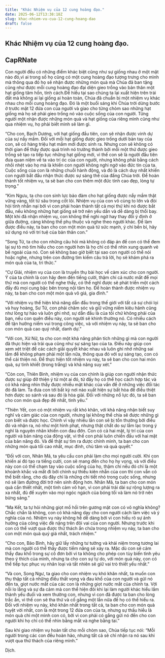 ```yaml
---
title: "Khác Nhiệm vụ của 12 cung hoàng đạo."
date: 2025-06-12T13:38:18Z
slug: khac-nhiem-vu-cua-12-cung-hoang-dao
draft: false
---
```


## Khác Nhiệm vụ của 12 cung hoàng đạo.

## CapRNate

Con người đều có những điểm khác biệt cũng như sự giống nhau ở một mặt nào đó,​vì ai trong số họ cũng có một cung hoàng đạo tượng trưng cho mình mà thông qua đó họ sẽ nhận được những món quà mà Chúa đã ban tặng​cũng như được mỗi cung hoàng đạo đại diện gieo trồng vào bản thân một hạt giống tâm hồn, tính cách.​​Để hiểu tại sao chúng ta lại xuất hiện trên trái đất mà không ai lại giống ai hoàn toàn, Chúa đã chuẩn bị một nhiệm vụ khác nhau cho mỗi cung hoàng đạo.​ 
Đó là một buổi sáng khi Chúa trời dừng bước ở trước mặt 12 đứa con của người và giao cho từng chòm sao những hạt giống mà họ sẽ phải gieo trồng nó vào cuộc sống của con người. Từng người một nhận được những món quà và hạt giống của riêng mình cũng như qua nhiệm vụ, họ phải biết mình sẽ làm gì.
 
“Cho con, Bạch Dương, với hạt giống đầu tiên, con sẽ nhận được vinh dự của sự nẩy mầm. Đối với mỗi hạt giống được gieo trồng dưới bàn tay của con, sẽ có hàng triệu hạt mầm mới được sinh ra. Nhưng con sẽ không có thời gian để thấy được quá trình nó trưởng thành bởi mỗi một thứ được gieo trồng sẽ tạo ra tiếp tục những hạt giống mới, vì thế con sẽ là người đầu tiên đưa quan niệm về ta vào trí óc của con người, nhưng không phải bằng cách nhồi nhét vào họ mà là khiến con người không nghi ngờ vào đức tin của ta. Cuộc sống của con là những chuỗi hành động, và đó là cách duy nhất khiến con người bắt đầu nhận thức được sự sáng thế của đấng Chúa trời. Để hoàn thành tốt nhiệm vụ, ta sẽ ban cho con thêm một đức tính cao đẹp, lòng tự trọng.”
 
“Kim Ngưu, ta cho con sinh lực bảo đảm cho hạt giống được nẩy mầm thật vững vàng, tốt từ sâu trong cốt lõi. Nhiệm vụ của con vô cùng to lớn và đòi hỏi tính nhẫn nại bởi vì con phải hoàn thành tất cả mọi thứ khi nó được bắt đầu, nếu không những hạt giống sẽ trở nên yếu dần và dễ dàng bị thổi bay. Một khi đã nhận nhiệm vụ, con không thể nghi ngờ hay thay đổi ý định ở giữa đường, càng không thể phụ thuộc và nghe theo người khác. Để làm được điều này, ta ban cho con một món quà từ sức mạnh, ý chí bền bỉ, hãy sử dụng nó với trí tuệ của bản thân con.”
 
“Song Tử, ta cho con những câu hỏi mà không có đáp án để con có thể đem lại sự tò mò tìm hiểu cho con người hơn là họ chỉ có thể nhìn xung quanh vẻ bề ngoài của nó. Con sẽ không bao giờ biết tại sao con người có thể nói hoặc nghe, nhưng trên con đường tìm kiếm câu trả lời, họ sẽ khám phá ra món quà của ta, tri thức.”
 
“Cự Giải, nhiệm vụ của con là truyền thụ bài học về cảm xúc cho con người. Ý của ta chính là con hãy đem đến tiếng cười, thậm chí cả nước mắt để mọi thứ mà con người có thể nghe thấy, có thể nghĩ được sẽ phát triển một cách đầy đủ mọi cung bậc bên trong nội tâm họ. Để hoàn thành được nhiệm vụ này, ta ban cho con một món quà vô giá, gia đình.”
 
“Với nhiệm vụ thể hiện khả năng dẫn đầu trong thế giới với tất cả sự chói lọi và huy hoàng, Sư Tử, con phải chăm sóc và giữ vững niềm kiêu hãnh cũng như lòng tự hào và luôn ghi nhớ, sự dẫn đầu là của tôi chứ không phải của bạn, nếu con quên điều này, con người sẽ khinh thường nó. Có nhiều cách để tận hưởng niềm vui trong công việc, và với nhiệm vụ này, ta sẽ ban cho con món quà cao quý nhất, danh dự.”
 
“Với con, Xử Nữ, ta cho con một khả năng phân tích những gì mà con người đã thực hiện và trải qua cũng như sự sáng tạo của ta. Điều này giúp con xem xét triệt để các cách giải quyết khác nhau và luôn ghi nhớ những sai lầm để không phạm phải một lần nữa, thông qua đó với sự sáng tạo, con có thể cải thiện nó. Để thực hiện tốt nhiệm vụ này, ta sẽ ban cho con hai món quà, sự tinh khiết (trong trắng) và khả năng suy xét.”
 
“Còn con, Thiên Bình, nhiệm vụ của con chính là giúp con người nhận thức được sự giúp đỡ thiện ý từ một ai đó, từ đấy họ có thể học cách hợp tác và có khả năng nhìn thấy được nhiều mặt khác của vấn đề ở những việc đối tác đó đã làm. Ta đưa con tới bất kỳ nơi nào xuất hiện sự bất hòa để điều thiệt hơn được so sánh và sau đó là hòa giải. Đối với những nổ lực đó, ta sẽ ban cho con món quà đẹp đẽ nhất, tình yêu.”
 
“Thiên Yết, con có một nhiệm vụ rất khó khăn, với khả năng nhận biết suy nghĩ và cảm giác của con người, nhưng lại không thể chia sẽ được những gì con biết và được học. Chính vì vậy nhiều lần con sẽ bị tổn thưởng bởi điều đó và nhận ra, nó như một hình phạt, nhưng thật chất do sự lầm lạc trong ý nghĩ là nguyên nhân khiến con đau đớn. Con có cả hai mặt, lý trí của con người và bản năng của động vật, vì thế con phải luôn chiến đấu với hai mặt của bản năng đó. Và để thật sự tìm ra được chính mình, ta ban cho con những món quà tối cao nhất, mục đính, chủ tâm và quả quyết.”
 
“Đối với con, Nhân Mã, ta yêu cầu con phải làm cho mọi người cười. Khi con khiến ai đó tạo ra tiếng cười, con sẽ mang đến cho họ hy vọng, và với điều này con có thể chạm tay vào cuộc sống của họ, thậm chí nếu đó chỉ là một khoảnh khắc và mất đi bởi chính sự thiếu kiên nhẫn của con thì con vẫn có thể biết rằng, cho dù đây chỉ là những chi tiết nhỏ trong cuộc sống, nhưng nó sẽ làm đường đời trở nên sinh động hơn. Nhân Mã, ta ban cho con món quà cần thiết nhất, một tình cảm vô hạn, vì con phải trải dài sự rộng lượng ra xa nhất, đủ để xuyên vào mọi ngóc ngách của bóng tối và làm nó trở nên bừng sáng.”
 
“Ma Kết, ta tự hỏi những giọt mồ hồi trên gương mặt con có vô nghĩa không? Chắc chắn là không, con có khả năng dạy cho con người cách làm việc và ý nghĩa của nó. Nhiệm vụ này không hề dễ dàng bởi vì con hiểu rõ sự ảnh hưởng của công việc đè nặng trên đôi vai của con người. Nhưng trước khi con có thể vượt qua được thử thách ẩn chứa trong nhiệm vụ này, ta ban cho con một món quà quý giá nhất, trách nhiệm.”
 
“Cho con, Bảo Bình, hãy giữ lấy những tư tưởng và khái niệm trong tương lai mà con người có thể thấy được tiềm năng sẽ xảy ra. Mặc dù con sẽ cảm thấy đau khổ trong sự cô đơn bởi vì ta không cho phép con tùy biến tình yêu theo ý thích của mình, nhưng ta cho con sự tự do, với món quà này, con có thể tiếp tục phục vụ nhân loại và tất nhiên sẽ giữ vai trò thiết yếu nhất.”
 
“Và con, Song Ngư, ta giao cho con nhiệm vụ khó khăn nhất, ta muốn con thu thập tất cả những điều thất vọng và đau khổ của con người và gửi nó đến ta, giọt nước mắt của các con là những giọt nước mắt của chính ta. Với nỗi lo lắng và sự đa cảm mà con thể hiện đôi khi lại làm người khác hiểu lầm thành yếu đuối và xem thường con, nhưng vì con đã được ta ban cho lòng trắc ẩn, vì thế con sẽ tha thứ và cố gắng một lần nữa để họ có thể hiểu ra. Đối với nhiệm vụ này, khó khăn nhất trong tất cả, ta ban cho con món quà tuyệt vời nhất, con là một trong 12 đứa con của ta, nhưng sự thấu hiểu là món quà chỉ một mình con có, bởi vì con phải có gắng gửi nó đến cho con người khi họ chỉ có thể nhìn bằng mắt và nghe bằng tai.”
 
Sau khi giao nhiệm vụ hoàn tất cho mỗi chòm sao, Chúa tiếp tục nói: “Mỗi người trong các con đều hoàn hảo, nhưng tất cả sẽ chỉ nhận ra nó sau khi vượt qua thử thách của riêng mình.”
 
Dịch.​